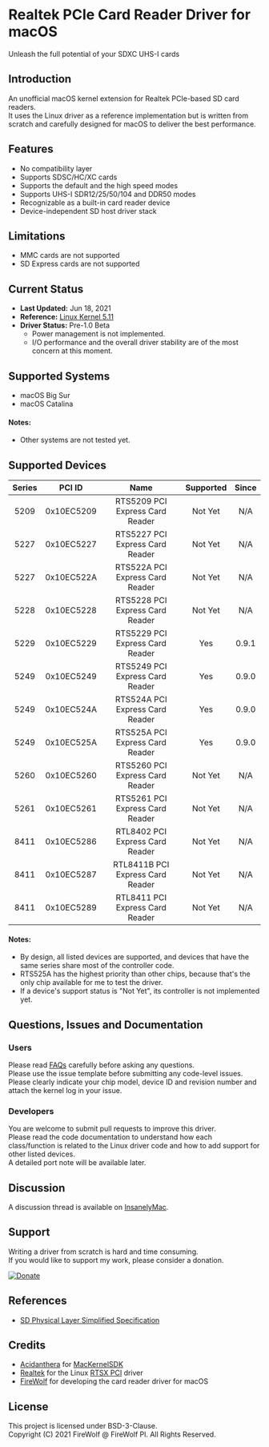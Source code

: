 #  Realtek PCIe Card Reader Driver for macOS
Unleash the full potential of your SDXC UHS-I cards

## Introduction

An unofficial macOS kernel extension for Realtek PCIe-based SD card readers.  
It uses the Linux driver as a reference implementation but is written from scratch and carefully designed for macOS to deliver the best performance.

## Features
- No compatibility layer
- Supports SDSC/HC/XC cards
- Supports the default and the high speed modes
- Supports UHS-I SDR12/25/50/104 and DDR50 modes
- Recognizable as a built-in card reader device
- Device-independent SD host driver stack

## Limitations
- MMC cards are not supported
- SD Express cards are not supported

## Current Status
- **Last Updated:** Jun 18, 2021
- **Reference:** [Linux Kernel 5.11](https://cdn.kernel.org/pub/linux/kernel/v5.x/linux-5.11.tar.xz)
- **Driver Status:** Pre-1.0 Beta
    - Power management is not implemented.
    - I/O performance and the overall driver stability are of the most concern at this moment.

## Supported Systems
- macOS Big Sur  
- macOS Catalina  

#### Notes:
- Other systems are not tested yet.

## Supported Devices
| Series |   PCI ID   |               Name               | Supported | Since |
|:------:|:----------:|:--------------------------------:|:---------:|:-----:|
|  5209  | 0x10EC5209 |  RTS5209 PCI Express Card Reader |  Not Yet  |  N/A  |
|  5227  | 0x10EC5227 |  RTS5227 PCI Express Card Reader |  Not Yet  |  N/A  |
|  5227  | 0x10EC522A |  RTS522A PCI Express Card Reader |  Not Yet  |  N/A  |
|  5228  | 0x10EC5228 |  RTS5228 PCI Express Card Reader |  Not Yet  |  N/A  |
|  5229  | 0x10EC5229 |  RTS5229 PCI Express Card Reader |    Yes    | 0.9.1 |
|  5249  | 0x10EC5249 |  RTS5249 PCI Express Card Reader |    Yes    | 0.9.0 |
|  5249  | 0x10EC524A |  RTS524A PCI Express Card Reader |    Yes    | 0.9.0 |
|  5249  | 0x10EC525A |  RTS525A PCI Express Card Reader |    Yes    | 0.9.0 |
|  5260  | 0x10EC5260 |  RTS5260 PCI Express Card Reader |  Not Yet  |  N/A  |
|  5261  | 0x10EC5261 |  RTS5261 PCI Express Card Reader |  Not Yet  |  N/A  |
|  8411  | 0x10EC5286 |  RTL8402 PCI Express Card Reader |  Not Yet  |  N/A  |
|  8411  | 0x10EC5287 | RTL8411B PCI Express Card Reader |  Not Yet  |  N/A  |
|  8411  | 0x10EC5289 |  RTL8411 PCI Express Card Reader |  Not Yet  |  N/A  |

#### Notes:
- By design, all listed devices are supported, and devices that have the same series share most of the controller code.
- RTS525A has the highest priority than other chips, because that's the only chip available for me to test the driver.
- If a device's support status is "Not Yet", its controller is not implemented yet.

## Questions, Issues and Documentation

### Users
Please read [FAQs](Docs/FAQ.md) carefully before asking any questions.  
Please use the issue template before submitting any code-level issues.  
Please clearly indicate your chip model, device ID and revision number and attach the kernel log in your issue.  

### Developers
You are welcome to submit pull requests to improve this driver.  
Please read the code documentation to understand how each class/function is related to the Linux driver code and how to add support for other listed devices.  
A detailed port note will be available later.

## Discussion
A discussion thread is available on [InsanelyMac](https://www.insanelymac.com/forum/topic/348130-general-discussion-realtek-pcie-card-reader-driver-for-macos/).

## Support
Writing a driver from scratch is hard and time consuming.  
If you would like to support my work, please consider a donation.  

[![Donate](https://img.shields.io/badge/Donate-PayPal-green.svg)](https://www.paypal.com/donate/?business=M6AHXMUVSZQTS&no_recurring=0&item_name=Support+Realtek+PCIe+card+deader+driver+for+macOS&currency_code=USD)


## References
- [SD Physical Layer Simplified Specification](https://www.sdcard.org/downloads/pls/)

## Credits
- [Acidanthera](https://github.com/acidanthera) for [MacKernelSDK](https://github.com/acidanthera/MacKernelSDK)
- [Realtek](https://www.realtek.com/) for the Linux [RTSX PCI](https://github.com/torvalds/linux/tree/master/drivers/misc/cardreader) driver
- [FireWolf](https://github.com/0xFireWolf) for developing the card reader driver for macOS

## License
This project is licensed under BSD-3-Clause.  
Copyright (C) 2021 FireWolf @ FireWolf Pl. All Rights Reserved.
